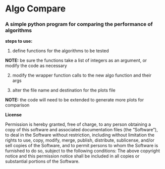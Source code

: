 # Algo Compare

### A simple python program for comparing the performance of algorithms



__steps to use:__

1. define functions for the algorithms to be tested

 __NOTE:__ be sure the functions take a list of integers as an argument,
or modify the code as necessary

2. modify the wrapper function calls to the new algo function and their args

3. alter the file name and destination for the plots file

 __NOTE:__ the code will need to be extended to generate more plots for comparison


__License__

Permission is hereby granted, free of charge, to any person obtaining a copy of this software and associated documentation files (the “Software”), to deal in the Software without restriction, including without limitation the rights to use, copy, modify, merge, publish, distribute, sublicense, and/or sell copies of the Software, and to permit persons to whom the Software is furnished to do so, subject to the following conditions:
The above copyright notice and this permission notice shall be included in all copies or substantial portions of the Software.
